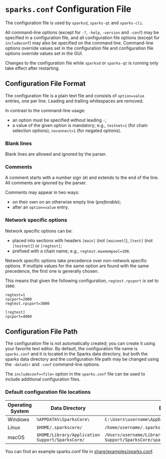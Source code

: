 # `sparks.conf` Configuration File

The configuration file is used by `sparksd`, `sparks-qt` and `sparks-cli`.

All command-line options (except for `-?`, `-help`, `-version` and `-conf`) may be specified in a configuration file, and all configuration file options (except for `includeconf`) may also be specified on the command line. Command-line options override values set in the configuration file and configuration file options override values set in the GUI.

Changes to the configuration file while `sparksd` or `sparks-qt` is running only take effect after restarting.

## Configuration File Format

The configuration file is a plain text file and consists of `option=value` entries, one per line. Leading and trailing whitespaces are removed.

In contrast to the command-line usage:
- an option must be specified without leading `-`;
- a value of the given option is mandatory; e.g., `testnet=1` (for chain selection options), `noconnect=1` (for negated options).

### Blank lines

Blank lines are allowed and ignored by the parser.

### Comments

A comment starts with a number sign (`#`) and extends to the end of the line. All comments are ignored by the parser.

Comments may appear in two ways:
- on their own on an otherwise empty line (_preferable_);
- after an `option=value` entry.

### Network specific options

Network specific options can be:
- placed into sections with headers `[main]` (not `[mainnet]`), `[test]` (not `[testnet]`) or `[regtest]`;
- prefixed with a chain name; e.g., `regtest.maxmempool=100`.

Network specific options take precedence over non-network specific options.
If multiple values for the same option are found with the same precedence, the
first one is generally chosen.

This means that given the following configuration, `regtest.rpcport` is set to `3000`:

```
regtest=1
rpcport=2000
regtest.rpcport=3000

[regtest]
rpcport=4000
```

## Configuration File Path

The configuration file is not automatically created; you can create it using your favorite text editor. By default, the configuration file name is `sparks.conf` and it is located in the Sparks data directory, but both the sparks data directory and the configuration file path may be changed using the `-datadir` and `-conf` command-line options.

The `includeconf=<file>` option in the `sparks.conf` file can be used to include additional configuration files.

### Default configuration file locations

Operating System | Data Directory | Example Path
-- | -- | --
Windows | `%APPDATA%\SparksCore\` | `C:\Users\username\AppData\Roaming\SparksCore\sparks.conf`
Linux | `$HOME/.sparkscore/` | `/home/username/.sparkscore/sparks.conf`
macOS | `$HOME/Library/Application Support/SparksCore/` | `/Users/username/Library/Application Support/SparksCore/sparks.conf`

You can find an example sparks.conf file in [share/examples/sparks.conf](../share/examples/sparks.conf).
